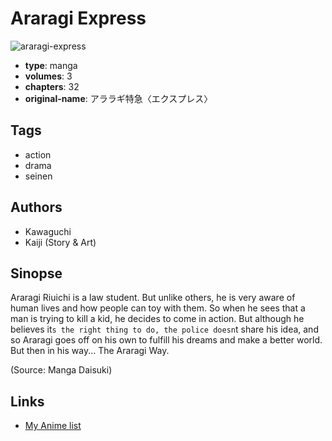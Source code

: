 # Araragi Express

![araragi-express](https://cdn.myanimelist.net/images/manga/1/118645.jpg)

-   **type**: manga
-   **volumes**: 3
-   **chapters**: 32
-   **original-name**: アララギ特急〈エクスプレス〉

## Tags

-   action
-   drama
-   seinen

## Authors

-   Kawaguchi
-   Kaiji (Story & Art)

## Sinopse

Araragi Riuichi is a law student. But unlike others, he is very aware of human lives and how people can toy with them. So when he sees that a man is trying to kill a kid, he decides to come in action. But although he believes it`s the right thing to do, the police doesn`t share his idea, and so Araragi goes off on his own to fulfill his dreams and make a better world. But then in his way... The Araragi Way.

(Source: Manga Daisuki)

## Links

-   [My Anime list](https://myanimelist.net/manga/9858/Araragi_Express)
